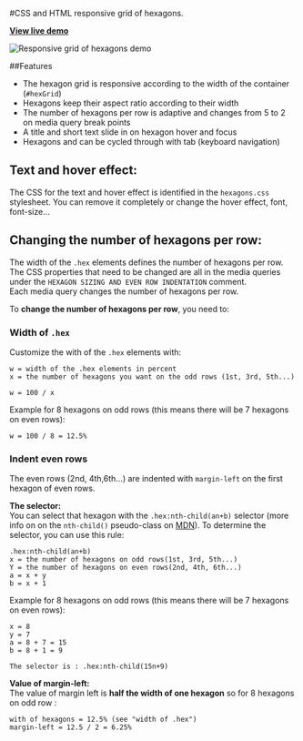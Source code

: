 #CSS and HTML responsive grid of hexagons.

**[View live demo](http://web-tiki.github.io/responsive-grid-of-hexagons/)**

![Responsive grid of hexagons demo](http://i.imgur.com/COH7pIV.png)

##Features
* The hexagon grid is responsive according to the width of the container (`#hexGrid`)
* Hexagons keep their aspect ratio according to their width
* The number of hexagons per row is adaptive and changes from 5 to 2 on media query break points
* A title and short text slide in on hexagon hover and focus
* Hexagons and can be cycled through with tab (keyboard navigation)

## Text and hover effect:
The CSS for the text and hover effect is identified in the `hexagons.css` stylesheet. You can remove it completely or change the hover effect, font, font-size...  

## Changing the number of hexagons per row:
The width of the `.hex` elements defines the number of hexagons per row. The CSS properties that need to be changed are all in the media queries under the `HEXAGON SIZING AND EVEN ROW INDENTATION` comment.  
Each media query changes the number of hexagons per row.

To **change the number of hexagons per row**, you need to:

### Width of `.hex`
Customize the with of the `.hex` elements with:
```
w = width of the .hex elements in percent
x = the number of hexagons you want on the odd rows (1st, 3rd, 5th...)

w = 100 / x
```

Example for 8 hexagons on odd rows (this means there will be 7 hexagons on even rows):
```
w = 100 / 8 = 12.5%
```

### Indent even rows
The even rows (2nd, 4th,6th...) are indented with `margin-left` on the first hexagon of even rows.

**The selector:**  
You can select that hexagon with the `.hex:nth-child(an+b)` selector (more info on on the `nth-child()` pseudo-class on [MDN](https://developer.mozilla.org/en-US/docs/Web/CSS/:nth-child)). To determine the selector, you can use this rule:

```
.hex:nth-child(an+b)
x = the number of hexagons on odd rows(1st, 3rd, 5th...)
Y = the number of hexagons on even rows(2nd, 4th, 6th...)
a = x + y
b = x + 1
```

Example for 8 hexagons on odd rows (this means there will be 7 hexagons on even rows):
```
x = 8
y = 7
a = 8 + 7 = 15
b = 8 + 1 = 9

The selector is : .hex:nth-child(15n+9)
```

**Value of margin-left:**  
The value of margin left is **half the width of one hexagon** so for 8 hexagons on odd row :
```
with of hexagons = 12.5% (see "width of .hex")
margin-left = 12.5 / 2 = 6.25%
```
